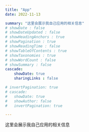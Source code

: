 ```yaml
---
title: "App"
date: 2022-11-13

summary: "这里会展示我自己应用的相关信息"
# showDate : false
# showDateUpdated : false
# showHeadingAnchors : true
# showPagination : true
# showReadingTime : false
# showTableOfContents : true
# showTaxonomies : true 
# showWordCount : false
# showSummary : false
cascade:
    showDate: true
    sharingLinks : false

# invertPagination: true
# cascade:
#   showDate: true
#   showAuthor: false
#   invertPagination: true

---
```



这里会展示我自己应用的相关信息
